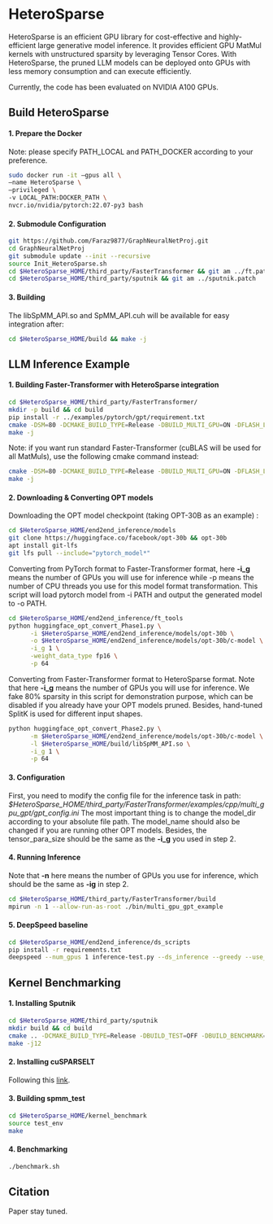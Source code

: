 # HeteroSparse

HeteroSparse is an efficient GPU library for cost-effective and highly-efficient
large generative model inference. It provides efficient GPU MatMul kernels with
unstructured sparsity by leveraging Tensor Cores. With HeteroSparse, the pruned LLM
models can be deployed onto GPUs with less memory consumption and can execute
efficiently.

Currently, the code has been evaluated on NVIDIA A100 GPUs.

## Build HeteroSparse

#### 1. Prepare the Docker
Note: please specify PATH_LOCAL and PATH_DOCKER according to your preference.

```sh
sudo docker run -it —gpus all \
—name HeteroSparse \
—privileged \
-v LOCAL_PATH:DOCKER_PATH \
nvcr.io/nvidia/pytorch:22.07-py3 bash
```

#### 2. Submodule Configuration

```sh
git https://github.com/Faraz9877/GraphNeuralNetProj.git
cd GraphNeuralNetProj
git submodule update --init --recursive
source Init_HeteroSparse.sh
cd $HeteroSparse_HOME/third_party/FasterTransformer && git am ../ft.patch
cd $HeteroSparse_HOME/third_party/sputnik && git am ../sputnik.patch
```

#### 3. Building
The libSpMM_API.so and SpMM_API.cuh will be available for easy integration after:
```sh
cd $HeteroSparse_HOME/build && make -j
```


## LLM Inference Example

#### 1. Building Faster-Transformer with HeteroSparse integration
```sh
cd $HeteroSparse_HOME/third_party/FasterTransformer/
mkdir -p build && cd build
pip install -r ../examples/pytorch/gpt/requirement.txt
cmake -DSM=80 -DCMAKE_BUILD_TYPE=Release -DBUILD_MULTI_GPU=ON -DFLASH_LLM=ON ..
make -j
```
Note: if you want run standard Faster-Transformer (cuBLAS will be used for all MatMuls), use the following cmake command instead:
```sh
cmake -DSM=80 -DCMAKE_BUILD_TYPE=Release -DBUILD_MULTI_GPU=ON -DFLASH_LLM=OFF ..
make -j
```

#### 2. Downloading & Converting OPT models

Downloading the OPT model checkpoint (taking OPT-30B as an example) :
```sh
cd $HeteroSparse_HOME/end2end_inference/models
git clone https://huggingface.co/facebook/opt-30b && opt-30b
apt install git-lfs
git lfs pull --include="pytorch_model*"
```
Converting from PyTorch format to Faster-Transformer format, here **-i_g** means the number of GPUs you will use for inference while -p means the number of CPU threads you use for this model format transformation. This script will load pytorch model from -i PATH and output the generated model to -o PATH.
```sh
cd $HeteroSparse_HOME/end2end_inference/ft_tools
python huggingface_opt_convert_Phase1.py \
      -i $HeteroSparse_HOME/end2end_inference/models/opt-30b \
      -o $HeteroSparse_HOME/end2end_inference/models/opt-30b/c-model \
      -i_g 1 \
      -weight_data_type fp16 \
      -p 64
```

Converting from Faster-Transformer format to HeteroSparse format. Note that here **-i_g** means the number of GPUs you will use for inference. We fake 80% sparsity in this script for demonstration purpose, which can be disabled if you already have your OPT models pruned. Besides, hand-tuned SplitK is used for different input shapes.
```sh
python huggingface_opt_convert_Phase2.py \
      -m $HeteroSparse_HOME/end2end_inference/models/opt-30b/c-model \
      -l $HeteroSparse_HOME/build/libSpMM_API.so \
      -i_g 1 \
      -p 64
```

#### 3. Configuration
First, you need to modify the config file for the inference task in path:
*$HeteroSparse_HOME/third_party/FasterTransformer/examples/cpp/multi_gpu_gpt/gpt_config.ini*
The most important thing is to change the model_dir according to your absolute file path.
The model_name should also be changed if you are running other OPT models.
Besides, the tensor_para_size should be the same as the **-i_g** you used in step 2.

#### 4. Running Inference
Note that **-n** here means the number of GPUs you use for inference, which should be the same as **-ig** in step 2.
```sh
cd $HeteroSparse_HOME/third_party/FasterTransformer/build
mpirun -n 1 --allow-run-as-root ./bin/multi_gpu_gpt_example
```

#### 5. DeepSpeed baseline
```sh
cd $HeteroSparse_HOME/end2end_inference/ds_scripts
pip install -r requirements.txt
deepspeed --num_gpus 1 inference-test.py --ds_inference --greedy --use_meta_tensor --use_kernel --name facebook/opt-30b --batch_size 8 --max_new_tokens 512 --max_tokens 576
```


## Kernel Benchmarking

#### 1. Installing Sputnik
```sh
cd $HeteroSparse_HOME/third_party/sputnik
mkdir build && cd build
cmake .. -DCMAKE_BUILD_TYPE=Release -DBUILD_TEST=OFF -DBUILD_BENCHMARK=OFF -DCUDA_ARCHS=”80”
make -j12
```

#### 2. Installing cuSPARSELT
Following this [link](https://developer.nvidia.com/cusparselt-downloads).

#### 3. Building spmm_test
```sh
cd $HeteroSparse_HOME/kernel_benchmark
source test_env
make
```

#### 4. Benchmarking
```sh
./benchmark.sh 
```


## Citation
Paper stay tuned.